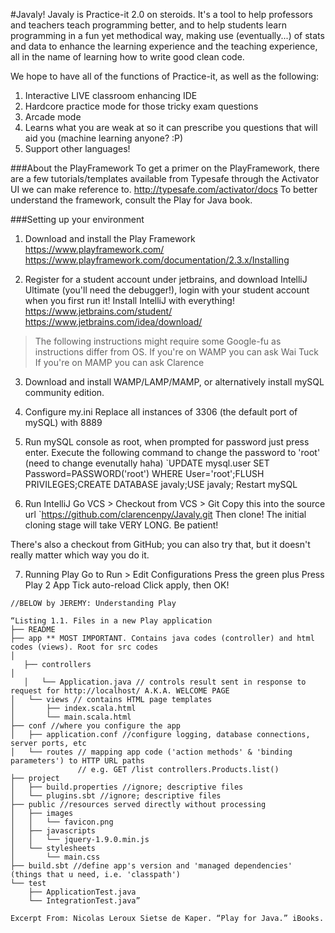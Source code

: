 #Javaly!
Javaly is Practice-it 2.0 on steroids. It's a tool to help professors and teachers teach programming better, and to help students learn programming in a fun yet methodical way, making use (eventually...) of stats and data to enhance the learning experience and the teaching experience, all in the name of learning how to write good clean code.

We hope to have all of the functions of Practice-it, as well as the following:

1. Interactive LIVE classroom enhancing IDE
2. Hardcore practice mode for those tricky exam questions
3. Arcade mode
4. Learns what you are weak at so it can prescribe you questions that will aid you (machine learning anyone? :P)
5. Support other languages! 

###About the PlayFramework
To get a primer on the PlayFramework, there are a few tutorials/templates available from Typesafe through the Activator UI we can make reference to.
http://typesafe.com/activator/docs
To better understand the framework, consult the Play for Java book.

###Setting up your environment
1. Download and install the Play Framework
https://www.playframework.com/
https://www.playframework.com/documentation/2.3.x/Installing

2. Register for a student account under jetbrains, and download IntelliJ Ultimate (you'll need the debugger!), login with your student account when you first run it! Install IntelliJ with everything! 
https://www.jetbrains.com/student/
https://www.jetbrains.com/idea/download/

>The following instructions might require some Google-fu as instructions differ from OS.
>If you're on WAMP you can ask Wai Tuck
>If you're on MAMP you can ask Clarence

3. Download and install WAMP/LAMP/MAMP, or alternatively install mySQL community edition.

4. Configure my.ini
Replace all instances of 3306 (the default port of mySQL) with 8889

5. Run mySQL console as root, when prompted for password just press enter.
Execute the following command to change the password to 'root' (need to change evenutally haha)
`UPDATE mysql.user SET Password=PASSWORD('root') WHERE User='root';FLUSH PRIVILEGES;CREATE DATABASE javaly;USE javaly;
Restart mySQL

6. Run IntelliJ
Go VCS > Checkout from VCS > Git
Copy this into the source url
`https://github.com/clarencenpy/Javaly.git
Then clone! The initial cloning stage will take VERY LONG. Be patient!

There's also a checkout from GitHub; you can also try that, but it doesn't really matter which way you do it.

7. Running Play
Go to Run > Edit Configurations
Press the green plus
Press Play 2 App
Tick auto-reload
Click apply, then OK!

```
//BELOW by JEREMY: Understanding Play

“Listing 1.1. Files in a new Play application
├── README
├── app ** MOST IMPORTANT. Contains java codes (controller) and html codes (views). Root for src codes
│
   ├── controllers
│
   │   └── Application.java // controls result sent in response to request for http://localhost/ A.K.A. WELCOME PAGE
│   └── views // contains HTML page templates
│       ├── index.scala.html
│       └── main.scala.html
├── conf //where you configure the app
│   ├── application.conf //configure logging, database connections, server ports, etc
│   └── routes // mapping app code ('action methods' & 'binding parameters') to HTTP URL paths
               // e.g. GET /list controllers.Products.list()
├── project
│   ├── build.properties //ignore; descriptive files
│   └── plugins.sbt //ignore; descriptive files
├── public //resources served directly without processing
│   ├── images
│   │   └── favicon.png
│   ├── javascripts
│   │   └── jquery-1.9.0.min.js
│   └── stylesheets
│       └── main.css
├── build.sbt //define app's version and 'managed dependencies' (things that u need, i.e. 'classpath')
└── test
    ├── ApplicationTest.java
    └── IntegrationTest.java”

Excerpt From: Nicolas Leroux Sietse de Kaper. “Play for Java.” iBooks. 
```

